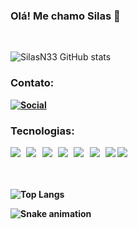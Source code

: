 ### Olá! Me chamo Silas 👋

<br/>

![SilasN33 GitHub stats](https://github-readme-stats.vercel.app/api?username=SilasN33&show_icons=true&theme=dracula)



### <b>Contato:

[![Social](	https://img.shields.io/badge/LinkedIn-0077B5?style=for-the-badge&logo=linkedin&logoColor=white)](https://www.linkedin.com/in/silas-neto/)

### <b>Tecnologias:

<img style = "margin-right:6px" src = '	https://img.shields.io/badge/Python-14354C?style=for-the-badge&logo=python&logoColor=white'/>
<img style = "margin-right:6px" src = '	https://img.shields.io/badge/MySQL-00000F?style=for-the-badge&logo=mysql&logoColor=white'/>
<img style = "margin-right:6px" src = 'https://img.shields.io/badge/JavaScript-F7DF1E?style=for-the-badge&logo=javascript&logoColor=white'/>
<img style = "margin-right:6px" src = 'https://img.shields.io/badge/Node.js-43853D?style=for-the-badge&logo=node.js&logoColor=white'/>
<img style = "margin-right:6px" src = 'https://img.shields.io/badge/Bootstrap-563D7C?style=for-the-badge&logo=bootstrap&logoColor=white'/>
<img  style = "margin-right:6px" src = 'https://img.shields.io/badge/React-20232A?style=for-the-badge&logo=react&logoColor=61DAFB'/>
<img src = 'https://img.shields.io/badge/Express.js-404D59?style=for-the-badge'/>
<img src = '	https://img.shields.io/badge/Google_Cloud-4285F4?style=for-the-badge&logo=google-cloud&logoColor=white'/>

<br/>
<br/>
<br/>        

![Top Langs](https://github-readme-stats.vercel.app/api/top-langs/?username=SilasN33&layout=compact)

![Snake animation](https://github.com/SilasN33/SilasN33/blob/output/github-contribution-grid-snake.svg)










